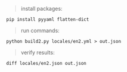 
> install packages:

    pip install pyyaml flatten-dict

> run commands:

    python build2.py locales/en2.yml > out.json

> verify results:

    diff locales/en2.json out.json
